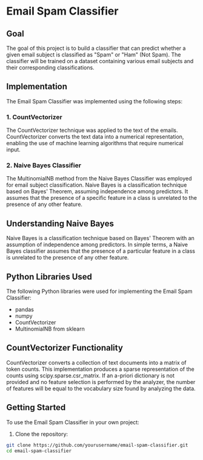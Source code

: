 # Email Spam Classifier

## Goal

The goal of this project is to build a classifier that can predict whether a given email subject is classified as "Spam" or "Ham" (Not Spam). The classifier will be trained on a dataset containing various email subjects and their corresponding classifications.

## Implementation

The Email Spam Classifier was implemented using the following steps:

### 1. CountVectorizer

The CountVectorizer technique was applied to the text of the emails. CountVectorizer converts the text data into a numerical representation, enabling the use of machine learning algorithms that require numerical input.

### 2. Naive Bayes Classifier

The MultinomialNB method from the Naive Bayes Classifier was employed for email subject classification. Naive Bayes is a classification technique based on Bayes' Theorem, assuming independence among predictors. It assumes that the presence of a specific feature in a class is unrelated to the presence of any other feature.

## Understanding Naive Bayes

Naive Bayes is a classification technique based on Bayes' Theorem with an assumption of independence among predictors. In simple terms, a Naive Bayes classifier assumes that the presence of a particular feature in a class is unrelated to the presence of any other feature.

## Python Libraries Used

The following Python libraries were used for implementing the Email Spam Classifier:

- pandas
- numpy
- CountVectorizer
- MultinomialNB from sklearn

## CountVectorizer Functionality

CountVectorizer converts a collection of text documents into a matrix of token counts. This implementation produces a sparse representation of the counts using scipy.sparse.csr_matrix. If an a-priori dictionary is not provided and no feature selection is performed by the analyzer, the number of features will be equal to the vocabulary size found by analyzing the data.

## Getting Started

To use the Email Spam Classifier in your own project:

1. Clone the repository:

```bash
git clone https://github.com/yourusername/email-spam-classifier.git
cd email-spam-classifier
